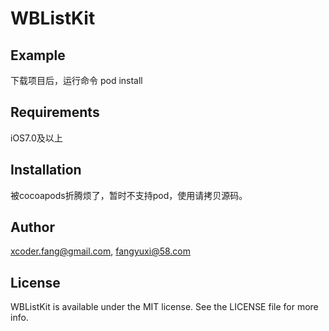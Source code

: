 # WBListKit


## Example

下载项目后，运行命令 pod install

## Requirements

iOS7.0及以上

## Installation

被cocoapods折腾烦了，暂时不支持pod，使用请拷贝源码。

## Author

xcoder.fang@gmail.com, fangyuxi@58.com

## License

WBListKit is available under the MIT license. See the LICENSE file for more info.
